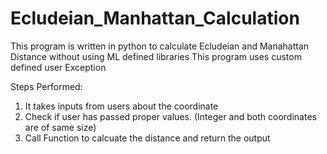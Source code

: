 # Ecludeian_Manhattan_Calculation

This program is written in python to calculate Ecludeian and Manahattan Distance without using ML defined libraries
This program uses custom defined user Exception

Steps Performed:
1) It takes inputs from users about the coordinate
2) Check if user has passed proper values. (Integer and both coordinates are of same size)
3) Call Function to calcuate the distance and return the output

